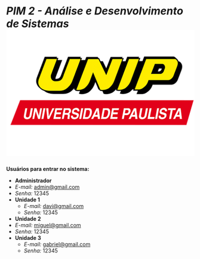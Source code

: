 #  *PIM 2 - Análise e Desenvolvimento de Sistemas* ![UNIP](.github/logo-UNIP.png)

**Usuários para entrar no sistema:**

*  **Administrador**
  *  *E-mail:* admin@gmail.com  
  *  *Senha:*  12345
* **Unidade 1**
  *  *E-mail:* davi@gmail.com  
  *  *Senha:*  12345
*  **Unidade 2**
  *  *E-mail:* miguel@gmail.com  
  *  *Senha:*  12345
* **Unidade 3**
  *  *E-mail:* gabriel@gmail.com  
  *  *Senha:*  12345

